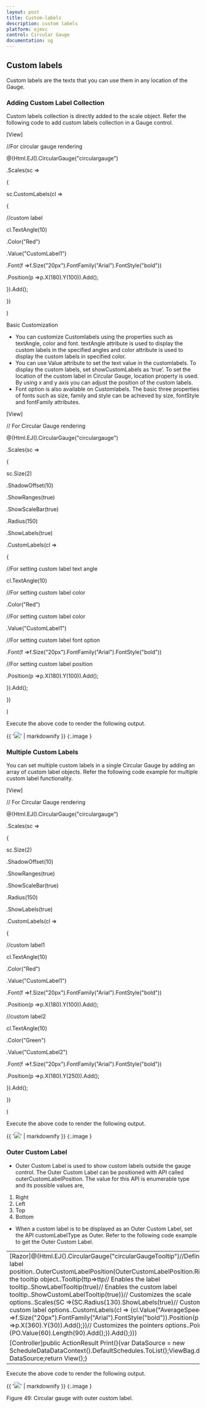 ```yaml
---
layout: post
title: Custom-labels
description: custom labels
platform: ejmvc
control: Circular Gauge
documentation: ug
---
```


## Custom labels

Custom labels are the texts that you can use them in any location of the Gauge.

### Adding Custom Label Collection

Custom labels collection is directly added to the scale object. Refer the following code to add custom labels collection in a Gauge control.



[View]

//For circular gauge rendering

@(Html.EJ().CircularGauge("circulargauge")

.Scales(sc =>

{

sc.CustomLabels(cl =>

{

//custom label

cl.TextAngle(10)

.Color("Red")

.Value("CustomLabel1")

.Font(f =>f.Size("20px").FontFamily("Arial").FontStyle("bold"))

.Position(p =>p.X(180).Y(100)).Add();

}).Add();

})

)

Basic Customization

* You can customize Customlabels using the properties such as textAngle, color and font. textAngle attribute is used to display the custom labels in the specified angles and color attribute is used to display the custom labels in specified color. 
* You can use Value attribute to set the text value in the customlabels. To display the custom labels, set showCustomLabels as ‘true’. To set the location of the custom label in Circular Gauge, location property is used. By using x and y axis you can adjust the position of the custom labels.
* Font option is also available on  Customlabels. The basic three properties of fonts such as size, family and style can be achieved by size, fontStyle and fontFamily attributes. 




[View]

// For Circular Gauge rendering

@(Html.EJ().CircularGauge("circulargauge")

.Scales(sc =>

{

sc.Size(2)

.ShadowOffset(10)

.ShowRanges(true)

.ShowScaleBar(true)

.Radius(150)

.ShowLabels(true)

.CustomLabels(cl =>

{

//For setting custom label text angle

cl.TextAngle(10)

//For setting custom label color

.Color("Red")

//For setting custom label color

.Value("CustomLabel1")

//For setting custom label font option

.Font(f =>f.Size("20px").FontFamily("Arial").FontStyle("bold"))

//For setting custom label position

.Position(p =>p.X(180).Y(100)).Add();

}).Add();

})

)



Execute the above code to render the following output.



{{ '![](Custom-labels_images/Custom-labels_img1.png)' | markdownify }}
{:.image }




### Multiple Custom Labels

You can set multiple custom labels in a single Circular Gauge by adding an array of custom label objects. Refer the following code example for multiple custom label functionality.



[View]

// For Circular Gauge rendering

@(Html.EJ().CircularGauge("circulargauge")

.Scales(sc =>

{

sc.Size(2)

.ShadowOffset(10)

.ShowRanges(true)

.ShowScaleBar(true)

.Radius(150)

.ShowLabels(true)

.CustomLabels(cl =>

{

//custom label1

cl.TextAngle(10)

.Color("Red")

.Value("CustomLabel1")

.Font(f =>f.Size("20px").FontFamily("Arial").FontStyle("bold"))

.Position(p =>p.X(180).Y(100)).Add();

//custom label2

cl.TextAngle(10)

.Color("Green")

.Value("CustomLabel2")

.Font(f =>f.Size("20px").FontFamily("Arial").FontStyle("bold"))

.Position(p =>p.X(180).Y(250)).Add();

}).Add();

})

)



Execute the above code to render the following output.

{{ '![](Custom-labels_images/Custom-labels_img2.png)' | markdownify }}
{:.image }




### Outer Custom Label

* Outer Custom Label is used to show custom labels outside the gauge control. The Outer Custom Label can be positioned with API called outerCustomLabelPosition. The value for this API is enumerable type and its possible values are,
1. Right
2. Left
3. Top
4. Bottom
* When a custom label is to be displayed as an Outer Custom Label, set the API customLabelType as Outer. Refer to the following code example to get the Outer Custom Label.



<table>
<tr>
<td colspan = "2">
[Razor]@(Html.EJ().CircularGauge("circularGaugeTooltip")//Defines the outer label position..OuterCustomLabelPosition(OuterCustomLabelPosition.Right)//Defines the tooltip object..Tooltip(ttp=>ttp// Enables the label tooltip..ShowLabelTooltip(true)// Enables the custom label tooltip..ShowCustomLabelTooltip(true))// Customizes the scale options..Scales(SC =>{SC.Radius(130).ShowLabels(true)// Customizes the custom label options..CustomLabels(cl => {cl.Value("AverageSpeed").Font(f =>f.Size("20px").FontFamily("Arial").FontStyle("bold")).Position(p =>p.X(360).Y(30)).Add();})// Customizes the pointers options..Pointers(PO =>{PO.Value(60).Length(90).Add();}).Add();}))</td></tr>
<tr>
<td>
[Controller]public ActionResult Print(){var DataSource = new ScheduleDataDataContext().DefaultSchedules.ToList();ViewBag.dataSource = DataSource;return View();}</td></tr>
</table>


Execute the above code to render the following output.

{{ '![](Custom-labels_images/Custom-labels_img3.png)' | markdownify }}
{:.image }


Figure 49: Circular gauge with outer custom label.

